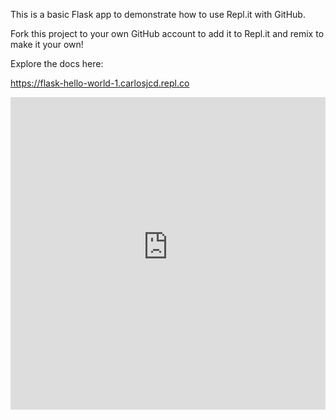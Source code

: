 This is a basic Flask app to demonstrate how to use Repl.it with GitHub.

Fork this project to your own GitHub account to add it to Repl.it and remix to make it your own!

Explore the docs here: 

https://flask-hello-world-1.carlosjcd.repl.co

<iframe frameborder="0" width="100%" height="500px" src="https://flask-hello-world-1.carlosjcd.repl.co"></iframe> 
